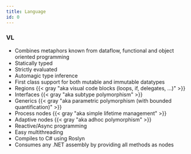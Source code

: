 ```yaml
---
title: Language
id: 0
---
```

### VL
* Combines metaphors known from dataflow, functional and object oriented programming
* Statically typed
* Strictly evaluated
* Automagic type inference
* First class support for both mutable and immutable datatypes
* Regions {{< gray "aka visual code blocks (loops, if, delegates, ...)" >}}
* Interfaces {{< gray "aka subtype polymorphism" >}}
* Generics {{< gray "aka parametric polymorphism (with bounded quantification)" >}}
* Process nodes {{< gray "aka simple lifetime management" >}}
* Adaptive nodes {{< gray "aka adhoc polymorphism" >}}
* Reactive/Async programming
* Easy multithreading
* Compiles to C# using Roslyn
* Consumes any .NET assembly by providing all methods as nodes

